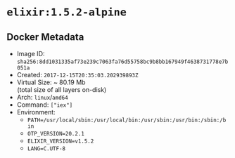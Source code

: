 # `elixir:1.5.2-alpine`

## Docker Metadata

- Image ID: `sha256:8dd1031335af73e239c7063fa76d55758bc9b8bb167949f4638731778e7b051a`
- Created: `2017-12-15T20:35:03.202939893Z`
- Virtual Size: ~ 80.19 Mb  
  (total size of all layers on-disk)
- Arch: `linux`/`amd64`
- Command: `["iex"]`
- Environment:
  - `PATH=/usr/local/sbin:/usr/local/bin:/usr/sbin:/usr/bin:/sbin:/bin`
  - `OTP_VERSION=20.2.1`
  - `ELIXIR_VERSION=v1.5.2`
  - `LANG=C.UTF-8`
